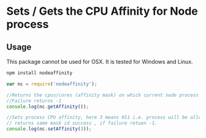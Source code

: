 # Sets / Gets the CPU Affinity for Node process

## Usage

This package cannot be used for OSX. It is tested for Windows and Linux.

```bash
npm install nodeaffinity
```

```javascript
var nc = require('nodeaffinity');

//Returns the cpus/cores (affinity mask) on which current node process is allowed to run
//Failure returns -1
console.log(nc.getAffinity());

//Sets process CPU affinity, here 3 means 011 i.e. process will be allowed to run on cpu0 and cpu1
// returns same mask id success , if failure retuen -1.
console.log(nc.setAffinity(3));
```
